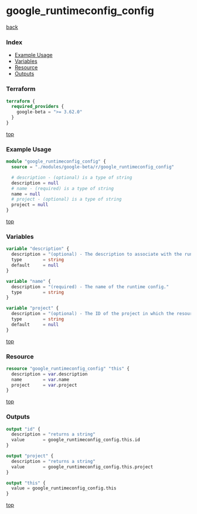 # google_runtimeconfig_config

[back](../google-beta.md)

### Index

- [Example Usage](#example-usage)
- [Variables](#variables)
- [Resource](#resource)
- [Outputs](#outputs)

### Terraform

```terraform
terraform {
  required_providers {
    google-beta = ">= 3.62.0"
  }
}
```

[top](#index)

### Example Usage

```terraform
module "google_runtimeconfig_config" {
  source = "./modules/google-beta/r/google_runtimeconfig_config"

  # description - (optional) is a type of string
  description = null
  # name - (required) is a type of string
  name = null
  # project - (optional) is a type of string
  project = null
}
```

[top](#index)

### Variables

```terraform
variable "description" {
  description = "(optional) - The description to associate with the runtime config."
  type        = string
  default     = null
}

variable "name" {
  description = "(required) - The name of the runtime config."
  type        = string
}

variable "project" {
  description = "(optional) - The ID of the project in which the resource belongs. If it is not provided, the provider project is used."
  type        = string
  default     = null
}
```

[top](#index)

### Resource

```terraform
resource "google_runtimeconfig_config" "this" {
  description = var.description
  name        = var.name
  project     = var.project
}
```

[top](#index)

### Outputs

```terraform
output "id" {
  description = "returns a string"
  value       = google_runtimeconfig_config.this.id
}

output "project" {
  description = "returns a string"
  value       = google_runtimeconfig_config.this.project
}

output "this" {
  value = google_runtimeconfig_config.this
}
```

[top](#index)